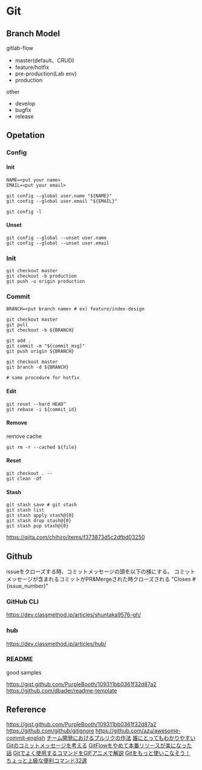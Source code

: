 # Git

## Branch Model

gitlab-flow

- master(default、CRUD)
- feature/hotfix
- pre-production(Lab env)
- production

other

- develop
- bugfix
- release

## Opetation

### Config

#### Init

```bash=
NAME=<put your name>
EMAIL=<put your email>

git config --global user.name "${NAME}"
git config --global user.email "${EMAIL}"

git config -l
```

#### Unset

```bash=
git config --global --unset user.name
git config --global --unset user.email
```

### Init

```bash=
git checkout master
git checkout -b production
git push -u origin production
```

### Commit

```bash=
BRANCH=<put branch name> # ex) feature/index-design

git checkout master
git pull
git checkout -b ${BRANCH}

git add .
git commit -m "${commit_msg}"
git push origin ${BRANCH}

git checkout master
git branch -d ${BRANCH}

# same procedure for hotfix
```

#### Edit

```bash=
git reset --hard HEAD^
git rebase -i ${commit_id}
```

#### Remove
remove cache
```bash=
git rm -r --cached ${file}
```

#### Reset

```bash=
git checkout . --
git clean -df
```

#### Stash

```bash=
git stash save # git stash
git stash list
git stash apply stash@{0}
git stash drop stash@{0}
git stash pop stash@{0}
```

<https://qiita.com/chihiro/items/f373873d5c2dfbd03250>

## Github

issueをクローズする時、コミットメッセージの頭を以下の様にする。
コミットメッセージが含まれるコミットがPR&Mergeされた時クローズされる
"Closes #{issue_number}"

### GitHub CLI

<https://dev.classmethod.jp/articles/shuntaka9576-gh/>

### hub

<https://dev.classmethod.jp/articles/hub/>

### README

good samples

<https://gist.github.com/PurpleBooth/109311bb0361f32d87a2>
<https://github.com/dbader/readme-template>

## Reference

<https://gist.github.com/PurpleBooth/109311bb0361f32d87a2>
<https://github.com/github/gitignore>
<https://github.com/azu/awesome-commit-english>
[チーム開発におけるプルリクの作法](https://qiita.com/ikuwow/items/fb52a54c086398eb5b92)
[誰にとってもわかりやすいGitのコミットメッセージを考える](https://www.tam-tam.co.jp/tipsnote/program/post16686.html)
[GitFlowをやめて本番リリースが楽になった話](https://qiita.com/koyopro/items/b4569285efc22c6397c6)
[Gitでよく使用するコマンドをGIFアニメで解説](https://coliss.com/articles/build-websites/operation/work/useful-git-commands-visualized.html)
[Gitをもっと使いこなそう！ ちょっと上級な便利コマンド32選](https://liginc.co.jp/387757)
